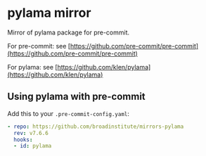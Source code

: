 # pylama mirror

Mirror of pylama package for pre-commit.

For pre-commit: see [https://github.com/pre-commit/pre-commit](https://github.com/pre-commit/pre-commit)

For pylama: see [https://github.com/klen/pylama](https://github.com/klen/pylama)

## Using pylama with pre-commit

Add this to your `.pre-commit-config.yaml`:

```yaml
- repo: https://github.com/broadinstitute/mirrors-pylama
  rev: v7.6.6
  hooks:
  - id: pylama
```
